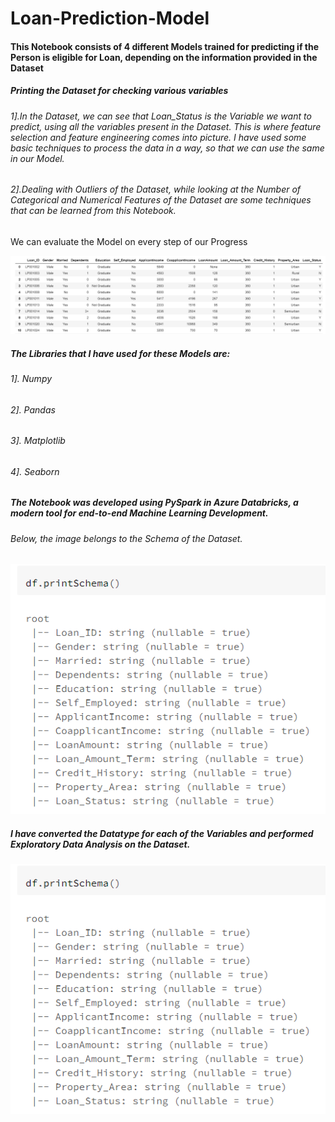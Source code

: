 # Loan-Prediction-Model

#### This Notebook consists of 4 different Models trained for predicting if the Person is eligible for Loan, depending on the information provided in the Dataset

##### Printing the Dataset for checking various variables

###### 1].In the Dataset, we can see that Loan_Status is the Variable we want to predict, using all the variables present in the Dataset. This is where feature selection and feature engineering comes into picture. I have used some basic techniques to process the data in a way, so that we can use the same in our Model.
###### 2].Dealing with Outliers of the Dataset, while looking at the Number of Categorical and Numerical Features of the Dataset are some techniques that can be learned from this Notebook.
We can evaluate the Model on every step of our Progress


![ScreenShot](https://github.com/uttasarga9067/Loan-Prediction-Model/blob/main/1.PNG)

##### The Libraries that I have used for these Models are:
###### 1]. Numpy
###### 2]. Pandas
###### 3]. Matplotlib
###### 4]. Seaborn

##### The Notebook was developed using PySpark in Azure Databricks, a modern tool for end-to-end Machine Learning Development.

###### Below, the image belongs to the Schema of the Dataset.

![ScreenShot](https://github.com/uttasarga9067/Loan-Prediction-Model/blob/main/2.PNG)

##### I have converted the Datatype for each of the Variables and performed Exploratory Data Analysis on the Dataset.

![ScreenShot](https://github.com/uttasarga9067/Loan-Prediction-Model/blob/main/2.PNG)


